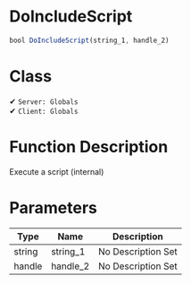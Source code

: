 # DoIncludeScript
```js	
bool DoIncludeScript(string_1, handle_2)
```
# Class
✔ `Server: Globals`  
✔ `Client: Globals`  

# Function Description
Execute a script (internal)
# Parameters
Type|Name|Description
--|--|--
string|string_1|No Description Set
handle|handle_2|No Description Set
